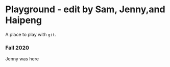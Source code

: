 # Playground - edit by Sam, Jenny,and Haipeng

A place to play with `git`.

### Fall 2020


Jenny was here
